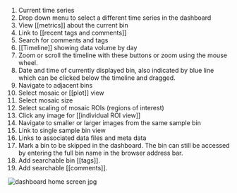 1. Current time series
2. Drop down menu to select a different time series in the dashboard
3. View [[metrics]] about the current bin
4. Link to [[recent tags and comments]]
5. Search for comments and tags
6. [[Timeline]] showing data volume by day
7. Zoom or scroll the timeline with these buttons or zoom using the mouse wheel.
8. Date and time of currently displayed bin, also indicated by blue line which
can be clicked below the timeline and dragged.
9. Navigate to adjacent bins
10. Select mosaic or [[plot]] view
11. Select mosaic size
12. Select scaling of mosaic ROIs (regions of interest)
13. Click any image for [[individual ROI view]]
14. Navigate to smaller or larger images from the same sample bin
15. Link to single sample bin view
16. Links to associated data files and meta data
17. Mark a bin to be skipped in the dashboard. The bin can still be accessed by entering the full bin name in the browser address bar. 
18. Add searchable bin [[tags]].
19. Add searchable [[comments]].

![dashboard home screen jpg](https://cloud.githubusercontent.com/assets/14059636/11536773/fae07ace-98e7-11e5-95a3-c85d9b944620.jpg)